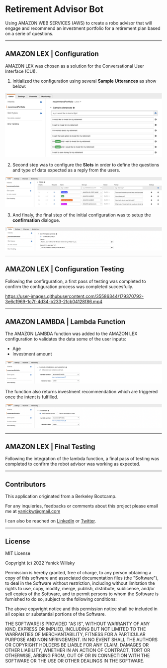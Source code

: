 # Retirement Advisor Bot
Using AMAZON WEB SERVICES (AWS) to create a robo advisor that will engage and recommend an investment portfolio for a retirement plan based on a serie of questions.

----------

## AMAZON LEX | Configuration
AMAZON LEX was chosen as a solution for the Conversational User Interface (CUI). 

1. Initialized the configuration using several **Sample Utterances** as show below:

![Sample_Utterances](./images/Sample_Utterances.png)

2. Second step was to configure the **Slots** in order to define the questions and type of data expected as a reply from the users.

![Slots](./images/Slots.png)

3. And finaly, the final step of the initial configuration was to setup the **confirmation** dialogue.

![Confirmation_Prompt](./images/Confirmation_Prompt.png)

----------

## AMAZON LEX | Configuration Testing
Following the confirguration, a first pass of testing was completed to confirm the configuration process was completed succesfully.

https://user-images.githubusercontent.com/35586344/179370792-3e6c1969-1c7f-4d34-b233-2fcb04128f86.mp4

----------

## AMAZON LAMBDA | Lambda Function

The AMAZON LAMBDA function was added to the AMAZON LEX configuration to validates the data some of the user inputs:
- Age
- Investment amount

![Confirmation_Prompt](./images/Lambda_initialisation.png)


The function also returns investment recommendation which are triggered once the intent is fulfilled.

![Confirmation_Prompt](./images/Fulfillement.png)

----------

## AMAZON LEX | Final Testing
Following the integration of the lambda function, a final pass of testing was completed to confirm the robot advisor was working as expected.



----------

## Contributors

This application originated from a Berkeley Bootcamp.

For any inquieries, feedbacks or comments about this project please email me at  [yanickw@gmail.com](mailto:yanickw@gmail.com)

I can also be reached on  [LinkedIn](https://www.linkedin.com/in/yanickwilisky/)  or  [Twitter](https://twitter.com/yanickwilisky).

----------

## License

MIT License

Copyright (c) 2022 Yanick Wilisky

Permission is hereby granted, free of charge, to any person obtaining a copy of this software and associated documentation files (the "Software"), to deal in the Software without restriction, including without limitation the rights to use, copy, modify, merge, publish, distribute, sublicense, and/or sell copies of the Software, and to permit persons to whom the Software is furnished to do so, subject to the following conditions:

The above copyright notice and this permission notice shall be included in all copies or substantial portions of the Software.

THE SOFTWARE IS PROVIDED "AS IS", WITHOUT WARRANTY OF ANY KIND, EXPRESS OR IMPLIED, INCLUDING BUT NOT LIMITED TO THE WARRANTIES OF MERCHANTABILITY, FITNESS FOR A PARTICULAR PURPOSE AND NONINFRINGEMENT. IN NO EVENT SHALL THE AUTHORS OR COPYRIGHT HOLDERS BE LIABLE FOR ANY CLAIM, DAMAGES OR OTHER LIABILITY, WHETHER IN AN ACTION OF CONTRACT, TORT OR OTHERWISE, ARISING FROM, OUT OF OR IN CONNECTION WITH THE SOFTWARE OR THE USE OR OTHER DEALINGS IN THE SOFTWARE.



